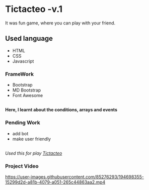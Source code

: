 # Tictacteo -v.1
It was fun game, where you can play with your friend.
## Used language ##
- HTML 
- CSS
- Javascript
### FrameWork ###
- Bootstrap
- MD Bootstrap
- Font Awesome
## ##
**Here, I learnt about the conditions, arrays and events**
### Pending Work ###
- add bot
- make user friendly
## ##
*Used this for play [Tictacteo](https://Jagrati1213.github.io/Tictacteo)*
### Project Video ###
https://user-images.githubusercontent.com/85276293/194698355-15299d2d-a81b-4079-a051-265c44863aa2.mp4

